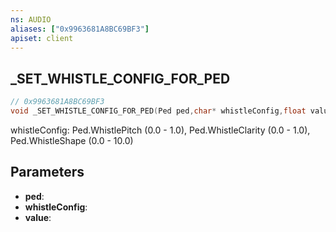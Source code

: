 ```yaml
---
ns: AUDIO
aliases: ["0x9963681A8BC69BF3"]
apiset: client
---
```

## _SET_WHISTLE_CONFIG_FOR_PED

```c
// 0x9963681A8BC69BF3
void _SET_WHISTLE_CONFIG_FOR_PED(Ped ped,char* whistleConfig,float value);
```

whistleConfig: Ped.WhistlePitch (0.0 - 1.0), Ped.WhistleClarity (0.0 - 1.0), Ped.WhistleShape (0.0 - 10.0)

## Parameters
* **ped**:
* **whistleConfig**:
* **value**: